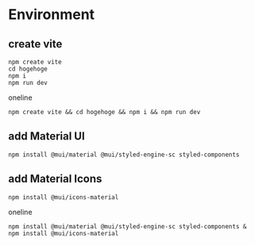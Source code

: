 # Environment
## create vite
```
npm create vite
cd hogehoge
npm i
npm run dev
```

oneline
```
npm create vite && cd hogehoge && npm i && npm run dev
```

## add Material UI
```
npm install @mui/material @mui/styled-engine-sc styled-components
```

## add Material Icons
```
npm install @mui/icons-material
```

oneline
```
npm install @mui/material @mui/styled-engine-sc styled-components & npm install @mui/icons-material
```